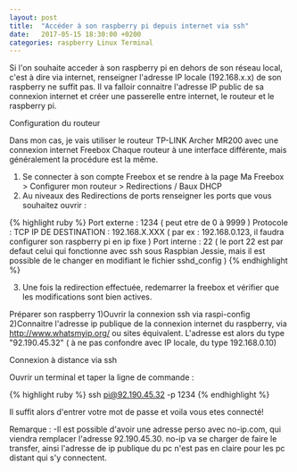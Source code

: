 ```yaml
---
layout: post
title:  "Accéder à son raspberry pi depuis internet via ssh"
date:   2017-05-15 18:30:00 +0200
categories: raspberry Linux Terminal 
---
```



Si l'on souhaite acceder à son raspberry pi en dehors de son réseau local, c'est à dire via internet, renseigner l'adresse IP locale (192.168.x.x) de son raspberry ne suffit pas. Il va falloir connaitre l'adresse IP public de sa connexion internet et créer une passerelle entre internet, le routeur et le raspberry pi. 


Configuration du routeur

Dans mon cas, je vais utiliser le routeur TP-LINK Archer MR200 avec une connexion internet Freebox
Chaque routeur à une interface différente, mais généralement la procédure est la même.

1) Se connecter à son compte Freebox et se rendre à la page Ma Freebox > Configurer mon routeur > Redirections / Baux DHCP
2) Au niveaux des Redirections de ports renseigner les ports que vous souhaitez ouvrir :

{% highlight ruby %}
Port externe : 1234 ( peut etre de 0 à 9999 )
Protocole : TCP 
IP DE DESTINATION : 192.168.X.XXX ( par ex :  192.168.0.123, il faudra configurer son raspberry pi en ip fixe )
Port interne : 22 ( le port 22 est par defaut celui qui fonctionne avec ssh sous Raspbian Jessie, mais il est possible de le changer en modifiant le fichier  sshd_config )
{% endhighlight %}

3) Une fois la redirection effectuée, redemarrer la freebox et vérifier que les modifications sont bien actives.

Préparer son raspberry
1)Ouvrir la connexion ssh via raspi-config
2)Connaitre l'adresse ip publique de la connexion internet du raspberry, via http://www.whatsmyip.org/ ou sites équivalent. L'adresse est alors du type "92.190.45.32" ( à ne pas confondre avec IP locale, du type 192.168.0.10)


Connexion à distance via ssh

Ouvrir un terminal et taper la ligne de commande :


{% highlight ruby %}
ssh pi@92.190.45.32 -p 1234
{% endhighlight %}

Il suffit alors d'entrer votre mot de passe et voila vous etes connecté!

Remarque : 
-Il est possible d'avoir une adresse perso avec no-ip.com, qui viendra remplacer l'adresse 92.190.45.30. no-ip va se charger de faire le transfer, ainsi l'adresse de ip publique du pc n'est pas en claire pour les pc distant qui s'y connectent.





